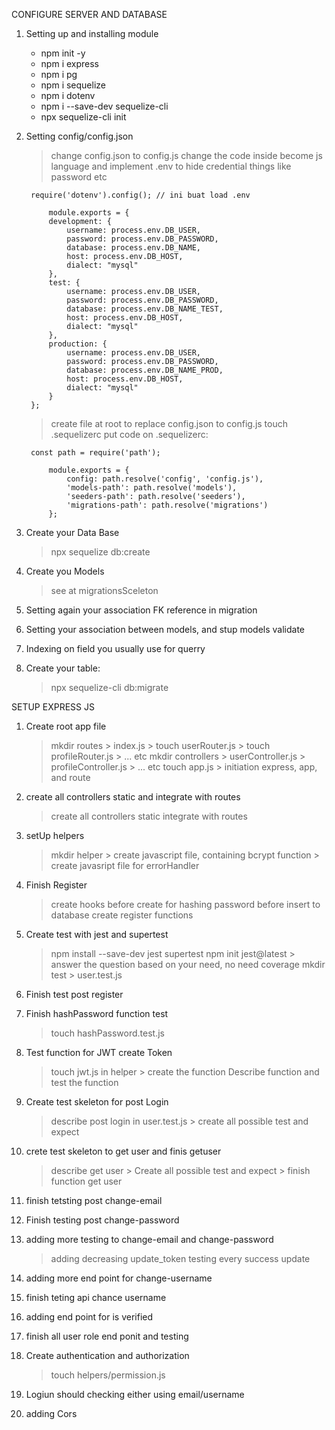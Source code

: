CONFIGURE SERVER AND DATABASE

1. Setting up and installing module
    - npm init -y
    - npm i express
    - npm i pg
    - npm i sequelize
    - npm i dotenv
    - npm i --save-dev sequelize-cli
    - npx sequelize-cli init

2. Setting config/config.json
    > change config.json to config.js
    > change the code inside become js language and implement .env to hide credential things like password etc

        require('dotenv').config(); // ini buat load .env

            module.exports = {
            development: {
                username: process.env.DB_USER,
                password: process.env.DB_PASSWORD,
                database: process.env.DB_NAME,
                host: process.env.DB_HOST,
                dialect: "mysql"
            },
            test: {
                username: process.env.DB_USER,
                password: process.env.DB_PASSWORD,
                database: process.env.DB_NAME_TEST,
                host: process.env.DB_HOST,
                dialect: "mysql"
            },
            production: {
                username: process.env.DB_USER,
                password: process.env.DB_PASSWORD,
                database: process.env.DB_NAME_PROD,
                host: process.env.DB_HOST,
                dialect: "mysql"
            }
        };

    > create file at root to replace config.json to config.js
    > touch .sequelizerc
    > put code on .sequelizerc:

        const path = require('path');

            module.exports = {
                config: path.resolve('config', 'config.js'),
                'models-path': path.resolve('models'),
                'seeders-path': path.resolve('seeders'),
                'migrations-path': path.resolve('migrations')
            };

3. Create your Data Base
    > npx sequelize db:create

4. Create you Models
    > see at migrationsSceleton

5. Setting again your association FK reference in migration

6. Setting your association between models, and stup models validate

7. Indexing on field you usually use for querry

8. Create your table:
    > npx sequelize-cli db:migrate

SETUP EXPRESS JS

1. Create root app file
    > mkdir routes
        > index.js
        > touch userRouter.js
        > touch profileRouter.js
        > ... etc
    > mkdir controllers
        > userController.js
        > profileController.js
        > ... etc
    > touch app.js
        > initiation express, app, and route

2. create all controllers static and integrate with routes
    > create all controllers static
    > integrate with routes 

3. setUp helpers
    > mkdir helper
        > create javascript file, containing bcrypt function
        > create javasript file for errorHandler

4. Finish Register
    > create hooks before create for hashing password before insert to database
    > create register functions

5. Create test with jest and supertest
    > npm install --save-dev jest supertest
    > npm init jest@latest
        > answer the question based on your need, no need coverage
    > mkdir test
        > user.test.js
6. Finish test post register

7. Finish hashPassword function test
    >  touch hashPassword.test.js

8. Test function for JWT create Token
    > touch jwt.js in helper
        > create the function
    > Describe function and test the function

9. Create test skeleton for post Login
    > describe post login in user.test.js
        > create all possible test and expect

10. crete test skeleton to get user and finis getuser
    > describe get user
        > Create all possible test and expect
            > finish function get user

11. finish tetsting post change-email
12. Finish testing post change-password
13. adding more testing to change-email and change-password
    > adding decreasing update_token testing every success update
14. adding more end point for change-username
15. finish teting api chance username
16. adding end point for is verified
17. finish all user role end ponit and testing

18. Create authentication and authorization
    > touch helpers/permission.js

19. Logiun should checking either using email/username
20. adding Cors